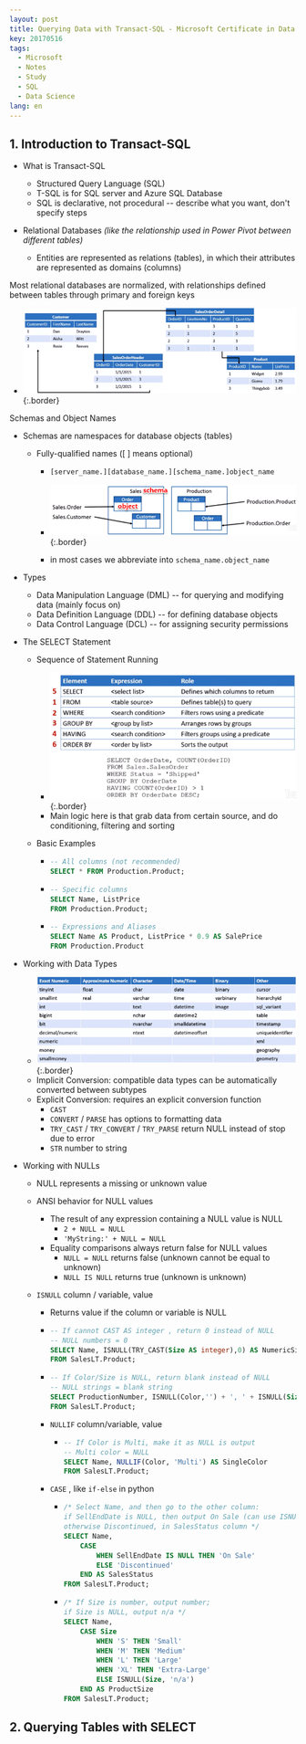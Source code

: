 ```yaml
---
layout: post
title: Querying Data with Transact-SQL - Microsoft Certificate in Data Science 2 
key: 20170516
tags:
  - Microsoft
  - Notes
  - Study
  - SQL
  - Data Science
lang: en
---
```








## 1. Introduction to Transact-SQL

- What is Transact-SQL

  - Structured Query Language (SQL)
  - T-SQL is for SQL server and Azure SQL Database
  - SQL is declarative, not procedural -- describe what you want, don't specify steps

- Relational Databases *(like the relationship used in Power Pivot between different tables)*

  - Entities are represented as relations (tables), in which their attributes are represented as domains (columns)


Most relational databases are normalized, with relationships defined between tables through primary and foreign keys
- ![](https://github.com/YestinYang/YestinYang.github.io/raw/master/screenshots/2017-05-16_E52EF56E1041.png){:.border}

Schemas and Object Names

- Schemas are namespaces for database objects (tables)

  - Fully-qualified names ([ ] means optional)

      - ```sql
        [server_name.][database_name.][schema_name.]object_name
        ```

      - ![](https://github.com/YestinYang/YestinYang.github.io/raw/master/screenshots/2017-05-16_689F8A592354.png){:.border}

      - in most cases we abbreviate into `schema_name.object_name` 

- Types
    - Data Manipulation Language (DML) -- for querying and modifying data (mainly focus on)
  - Data Definition Language (DDL) -- for defining database objects
  - Data Control Language (DCL) -- for assigning security permissions


- The SELECT Statement
  - Sequence of Statement Running

    - ![](https://github.com/YestinYang/YestinYang.github.io/raw/master/screenshots/2017-05-16_9605A65C32DC.png){:.border}
    - Main logic here is that grab data from certain source, and do conditioning, filtering and sorting

  - Basic Examples

    - ```sql
      -- All columns (not recommended)
      SELECT * FROM Production.Product;
      ```

    - ```sql
      -- Specific columns
      SELECT Name, ListPrice
      FROM Production.Product;
      ```

    - ```sql
      -- Expressions and Aliases
      SELECT Name AS Product, ListPrice * 0.9 AS SalePrice
      FROM Production.Product
      ```

- Working with Data Types

  - ![](https://github.com/YestinYang/YestinYang.github.io/raw/master/screenshots/2017-05-16_459E8DC2A653.png){:.border}
  - Implicit Conversion: compatible data types can be automatically converted between subtypes
  - Explicit Conversion: requires an explicit conversion function
    - `CAST` 
    - `CONVERT` / `PARSE` has options to formatting data
    - `TRY_CAST` /  `TRY_CONVERT`  / `TRY_PARSE` return NULL instead of stop due to error
    - `STR` number to string

- Working with NULLs

  - NULL represents a missing or unknown value

  - ANSI behavior for NULL values

    - The result of any expression containing a NULL value is NULL
      - `2 + NULL = NULL`
      - `'MyString:' + NULL = NULL`
    - Equality comparisons always return false for NULL values
      - `NULL = NULL` returns false (unknown cannot be equal to unknown)
      - `NULL IS NULL` returns true (unknown is unknown)

  - `ISNULL` column / variable, value

    - Returns value if the column or variable is NULL

    - ```sql
      -- If cannot CAST AS integer , return 0 instead of NULL
      -- NULL numbers = 0
      SELECT Name, ISNULL(TRY_CAST(Size AS integer),0) AS NumericSize
      FROM SalesLT.Product;
      ```

    - ```sql
      -- If Color/Size is NULL, return blank instead of NULL
      -- NULL strings = blank string
      SELECT ProductionNumber, ISNULL(Color,'') + ', ' + ISNULL(Size,'') AS NumericSize
      FROM SalesLT.Product;
      ```

    - `NULLIF` column/variable, value

      - ```sql
        -- If Color is Multi, make it as NULL is output
        -- Multi color = NULL
        SELECT Name, NULLIF(Color, 'Multi') AS SingleColor
        FROM SalesLT.Product;
        ```

    - `CASE` , like `if-else` in python

      - ```sql
        /* Select Name, and then go to the other column:
        if SellEndDate is NULL, then output On Sale (can use ISNULL function),
        otherwise Discontinued, in SalesStatus column */
        SELECT Name,
        	CASE
        		WHEN SellEndDate IS NULL THEN 'On Sale'
        		ELSE 'Discontinued'
        	END AS SalesStatus
        FROM SalesLT.Product;
        ```

      - ```sql
        /* If Size is number, output number;
        if Size is NULL, output n/a */
        SELECT Name,
        	CASE Size
        		WHEN 'S' THEN 'Small'
        		WHEN 'M' THEN 'Medium'
        		WHEN 'L' THEN 'Large'
        		WHEN 'XL' THEN 'Extra-Large'
        		ELSE ISNULL(Size, 'n/a')
        	END AS ProductSize
        FROM SalesLT.Product;
        ```



## 2. Querying Tables with SELECT


